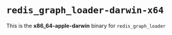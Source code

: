 # `redis_graph_loader-darwin-x64`

This is the **x86_64-apple-darwin** binary for `redis_graph_loader`
